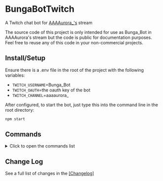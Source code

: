 # BungaBotTwitch

A Twitch chat bot for <a href='https://www.twitch.tv/AAAAurora_'>AAAAurora_'s</a> stream

The source code of this project is only intended for use as Bunga_Bot in AAAAurora's stream but the code is public for documentation purposes. Feel free to reuse any of this code in your non-commercial projects.

## Install/Setup

Ensure there is a .env file in the root of the project with the following variables:
* `TWITCH_USERNAME`=Bunga_Bot
* `TWITCH_OAUTH`=the oauth key of the bot
* `TWITCH_CHANNEL`=aaaaurora_

After configured, to start the bot, just type this into the command line in the root directory: 
```bash
npm start
```

## Commands

<details>
<summary>Click to open the commands list</summary>

### Commands that Bunga_Bot will respond to in Twitch chat:
* `!arena` [set/clear] [arena id]
    - displays, sets, or clears the current arena for tournaments
* `!discord`
    - sends the discord server invite link
* `!meds`
* `!onlyfans`
* `!pronouns`
* `!roblox`
    - sends roblox username
* `!switch`
    - sends switch friend code
* `!tip`
    - sends streamlabs tip link

</details>

## Change Log

See a full list of changes in the [[Changelog]](CHANGELOG.md)
